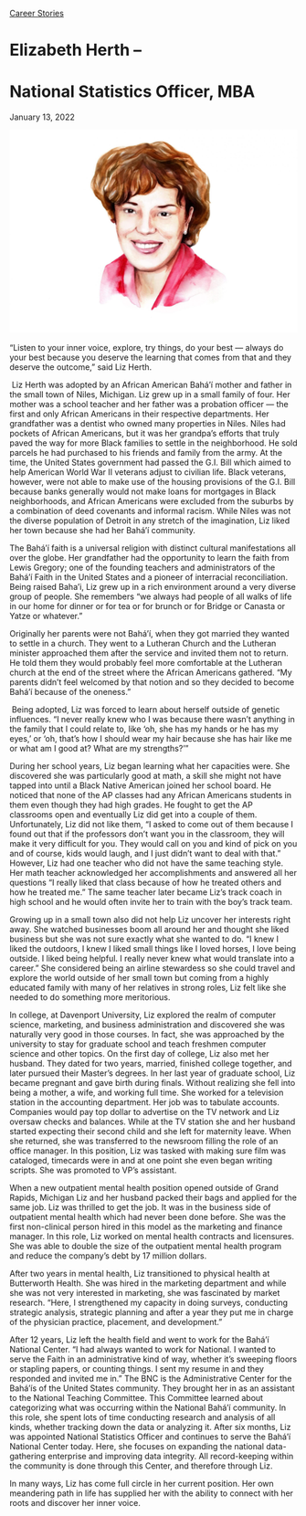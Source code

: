 [//]: # (title: Elizabeth Herth –)
[//]: # (url: https://madamambition.com/elizabeth-herth-national-statistics-officer-mba/)
[//]: # (filename: elizabeth-herth-national-statistics-officer-mba.md)
[//]: # (main_image: /articles/images/Elizabeth-Herth-image-01-watercolor-Madam-Ambition-scaled-1.jpg)

[Career Stories](https://madamambition.com/category/career-stories/)

Elizabeth Herth –
=================

National Statistics Officer, MBA
================================

January 13, 2022

![](/articles/images/Elizabeth-Herth-image-01-watercolor-Madam-Ambition-scaled-1.jpg "Elizabeth Herth - image 01 watercolor-Madam-Ambition-scaled")

“Listen to your inner voice, explore, try things, do your best — always do your best because you deserve the learning that comes from that and they deserve the outcome,” said Liz Herth.

 Liz Herth was adopted by an African American Bahá’í mother and father in the small town of Niles, Michigan. Liz grew up in a small family of four. Her mother was a school teacher and her father was a probation officer — the first and only African Americans in their respective departments. Her grandfather was a dentist who owned many properties in Niles. Niles had pockets of African Americans, but it was her grandpa’s efforts that truly paved the way for more Black families to settle in the neighborhood. He sold parcels he had purchased to his friends and family from the army. At the time, the United States government had passed the G.I. Bill which aimed to help American World War II veterans adjust to civilian life. Black veterans, however, were not able to make use of the housing provisions of the G.I. Bill because banks generally would not make loans for mortgages in Black neighborhoods, and African Americans were excluded from the suburbs by a combination of deed covenants and informal racism. While Niles was not the diverse population of Detroit in any stretch of the imagination, Liz liked her town because she had her Bahá’í community.

The Bahá’í faith is a universal religion with distinct cultural manifestations all over the globe. Her grandfather had the opportunity to learn the faith from Lewis Gregory; one of the founding teachers and administrators of the Bahá’í Faith in the United States and a pioneer of interracial reconciliation. Being raised Baha’i, Liz grew up in a rich environment around a very diverse group of people. She remembers “we always had people of all walks of life in our home for dinner or for tea or for brunch or for Bridge or Canasta or Yatze or whatever.”

Originally her parents were not Bahá’í, when they got married they wanted to settle in a church. They went to a Lutheran Church and the Lutheran minister approached them after the service and invited them not to return. He told them they would probably feel more comfortable at the Lutheran church at the end of the street where the African Americans gathered. “My parents didn’t feel welcomed by that notion and so they decided to become Bahá’í because of the oneness.”

 Being adopted, Liz was forced to learn about herself outside of genetic influences. “I never really knew who I was because there wasn’t anything in the family that I could relate to, like ‘oh, she has my hands or he has my eyes,’ or ‘oh, that’s how I should wear my hair because she has hair like me or what am I good at? What are my strengths?’”

During her school years, Liz began learning what her capacities were. She discovered she was particularly good at math, a skill she might not have tapped into until a Black Native American joined her school board. He noticed that none of the AP classes had any African Americans students in them even though they had high grades. He fought to get the AP classrooms open and eventually Liz did get into a couple of them. Unfortunately, Liz did not like them, “I asked to come out of them because I found out that if the professors don’t want you in the classroom, they will make it very difficult for you. They would call on you and kind of pick on you and of course, kids would laugh, and I just didn’t want to deal with that.” However, Liz had one teacher who did not have the same teaching style. Her math teacher acknowledged her accomplishments and answered all her questions “I really liked that class because of how he treated others and how he treated me.” The same teacher later became Liz’s track coach in high school and he would often invite her to train with the boy’s track team.

Growing up in a small town also did not help Liz uncover her interests right away. She watched businesses boom all around her and thought she liked business but she was not sure exactly what she wanted to do. “I knew I liked the outdoors, I knew I liked small things like I loved horses, I love being outside. I liked being helpful. I really never knew what would translate into a career.” She considered being an airline stewardess so she could travel and explore the world outside of her small town but coming from a highly educated family with many of her relatives in strong roles, Liz felt like she needed to do something more meritorious.

In college, at Davenport University, Liz explored the realm of computer science, marketing, and business administration and discovered she was naturally very good in those courses. In fact, she was approached by the university to stay for graduate school and teach freshmen computer science and other topics. On the first day of college, Liz also met her husband. They dated for two years, married, finished college together, and later pursued their Master’s degrees. In her last year of graduate school, Liz became pregnant and gave birth during finals. Without realizing she fell into being a mother, a wife, and working full time. She worked for a television station in the accounting department. Her job was to tabulate accounts. Companies would pay top dollar to advertise on the TV network and Liz oversaw checks and balances. While at the TV station she and her husband started expecting their second child and she left for maternity leave. When she returned, she was transferred to the newsroom filling the role of an office manager. In this position, Liz was tasked with making sure film was cataloged, timecards were in and at one point she even began writing scripts. She was promoted to VP’s assistant.

When a new outpatient mental health position opened outside of Grand Rapids, Michigan Liz and her husband packed their bags and applied for the same job. Liz was thrilled to get the job. It was in the business side of outpatient mental health which had never been done before. She was the first non-clinical person hired in this model as the marketing and finance manager. In this role, Liz worked on mental health contracts and licensures. She was able to double the size of the outpatient mental health program and reduce the company’s debt by 17 million dollars.

After two years in mental health, Liz transitioned to physical health at Butterworth Health. She was hired in the marketing department and while she was not very interested in marketing, she was fascinated by market research. “Here, I strengthened my capacity in doing surveys, conducting strategic analysis, strategic planning and after a year they put me in charge of the physician practice, placement, and development.”

After 12 years, Liz left the health field and went to work for the Bahá’í National Center. “I had always wanted to work for National. I wanted to serve the Faith in an administrative kind of way, whether it’s sweeping floors or stapling papers, or counting things. I sent my resume in and they responded and invited me in.” The BNC is the Administrative Center for the Bahá’ís of the United States community. They brought her in as an assistant to the National Teaching Committee. This Committee learned about categorizing what was occurring within the National Bahá’í community. In this role, she spent lots of time conducting research and analysis of all kinds, whether tracking down the data or analyzing it. After six months, Liz was appointed National Statistics Officer and continues to serve the Bahá’í National Center today. Here, she focuses on expanding the national data-gathering enterprise and improving data integrity. All record-keeping within the community is done through this Center, and therefore through Liz.

In many ways, Liz has come full circle in her current position. Her own meandering path in life has supplied her with the ability to connect with her roots and discover her inner voice.